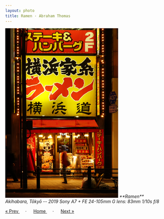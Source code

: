 ```yaml
---
layout: photo
title: Ramen · Abraham Thomas
---
```


<img src="/assets/photos/Ramen.jpg" width="360px" class="photo">

<i>
**Ramen**  
Akihabara, Tōkyō -- 2019  
Sony A7 + FE 24-105mm G lens: 83mm 1/10s f/8  
</i>

<a href="/gallery/texture"> &laquo; Prev </a> &emsp; · &emsp; 
<a href="/gallery"> Home </a> &emsp; · &emsp; 
<a href="/gallery/rush"> Next &raquo; </a>
